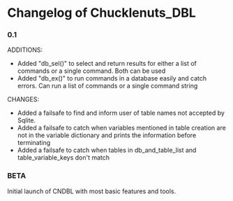 # Changelog of Chucklenuts_DBL

### 0.1
ADDITIONS:

* Added "db_sel()" to select and return results for either a list of commands or a single command. Both can be used
* Added "db_ex()" to run commands in a database easily and catch errors. Can run a list of commands or a single command string

CHANGES:
* Added a failsafe to find and inform user of table names not accepted by Sqlite.
* Added a failsafe to catch when variables mentioned in table creation are not in the variable dictionary
	and prints the information before terminating
* Added a failsafe to catch when tables in db_and_table_list and table_variable_keys don't match


### BETA

Initial launch of CNDBL with most basic features and tools.
